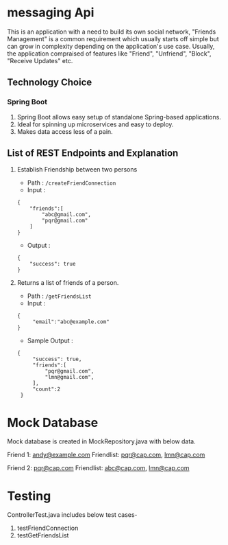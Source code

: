 # messaging Api

This is an application with a need to build its own social network, "Friends Management" is a common requirement which usually starts off simple but can grow in complexity depending on the application's use case.
Usually, the application compraised of features like "Friend", "Unfriend", "Block", "Receive Updates" etc.

## Technology Choice

### Spring Boot
1. Spring Boot allows easy setup of standalone Spring-based applications. 
2. Ideal for spinning up microservices and easy to deploy. 
3. Makes data access less of a pain. 

## List of REST Endpoints and Explanation

1.  Establish Friendship between two persons
    * Path : `/createFriendConnection`
    * Input :
    ```
    {
		"friends":[
			"abc@gmail.com",
			"pqr@gmail.com"
		]
    }
    ```
    * Output :
    ```
    {
		"success": true
	}
	```

2. Returns a list of friends of a person.
   * Path : `/getFriendsList`
   * Input :
   ```
   {
		"email":"abc@example.com"
   }
   ```
   * Sample Output :
   ```
   {
		"success": true,
		"friends":[
			"pqr@gmail.com",
			"lmn@gmail.com",			
		],
		"count":2
	}
	```
	  

# Mock Database
Mock database is created in MockRepository.java with below data.

Friend 1: andy@example.com
	Friendlist: pqr@cap.com,
		    lmn@cap.com 	

Friend 2:  pqr@cap.com 
	Friendlist: abc@cap.com,
		    lmn@cap.com	 


# Testing

ControllerTest.java includes below test cases-
1. testFriendConnection
2. testGetFriendsList
